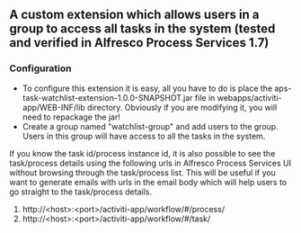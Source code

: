 
## A custom extension which allows users in a group to access all tasks in the system (tested and verified in Alfresco Process Services 1.7)

### Configuration 

* To configure this extension it is easy, all you have to do is place the aps-task-watchlist-extension-1.0.0-SNAPSHOT.jar file in webapps/activiti-app/WEB-INF/lib directory. Obviously if you are modifying it, you will need to repackage the jar!
* Create a group named "watchlist-group" and add users to the group. Users in this group will have access to all the tasks in the system.

If you know the task id/process instance id, it is also possible to see the task/process details using the following urls in Alfresco Process Services UI without browsing through the task/process list. This will be useful if you want to generate emails with urls in the email body which will help users to go straight to the task/process details.

1. http://\<host\>:\<port\>/activiti-app/workflow/#/process/<processInstanceId>
2. http://\<host\>:\<port\>/activiti-app/workflow/#/task/<taskId>



